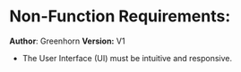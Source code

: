 # Non-Function Requirements:

**Author**: Greenhorn
**Version:** V1

- The User Interface (UI) must be intuitive and responsive.